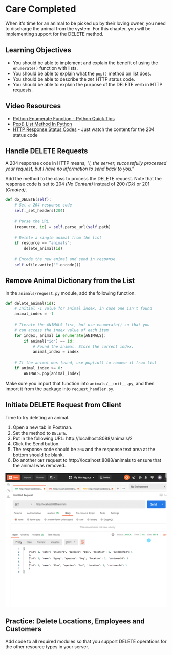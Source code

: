 # Care Completed

When it's time for an animal to be picked up by their loving owner, you need to discharge the animal from the system. For this chapter, you will be implementing support for the DELETE method.

## Learning Objectives

* You should be able to implement and explain the benefit of using the `enumerate()` function with lists.
* You should be able to explain what the `pop()` method on list does.
* You should be able to describe the `204` HTTP status code.
* You should be able to explain the purpose of the DELETE verb in HTTP requests.

## Video Resources

* [Python Enumerate Function - Python Quick Tips](https://www.youtube.com/watch?v=-MZiQaNI0QA)
* [Pop() List Method In Python](https://www.youtube.com/watch?v=SUOX1-gMWPw)
* [HTTP Response Status Codes](https://youtu.be/F2WK9U64AGs?t=246) - Just watch the content for the 204 status code

## Handle DELETE Requests

A 204 response code in HTTP means, _"I, the server, successfully processed your request, but I have no information to send back to you."_

Add the method to the class to process the DELETE request. Note that the response code is set to 204 _(No Content)_ instead of 200 _(Ok)_ or 201 _(Created)_.

```py
def do_DELETE(self):
    # Set a 204 response code
    self._set_headers(204)

    # Parse the URL
    (resource, id) = self.parse_url(self.path)

    # Delete a single animal from the list
    if resource == "animals":
        delete_animal(id)

    # Encode the new animal and send in response
    self.wfile.write("".encode())
```

## Remove Animal Dictionary from the List

In the `animals/request.py` module, add the following function.

```py
def delete_animal(id):
    # Initial -1 value for animal index, in case one isn't found
    animal_index = -1

    # Iterate the ANIMALS list, but use enumerate() so that you
    # can access the index value of each item
    for index, animal in enumerate(ANIMALS):
        if animal["id"] == id:
            # Found the animal. Store the current index.
            animal_index = index

    # If the animal was found, use pop(int) to remove it from list
    if animal_index >= 0:
        ANIMALS.pop(animal_index)
```

Make sure you import that function into `animals/__init__.py`, and then import it from the package into `request_handler.py`.

## Initiate DELETE Request from Client

Time to try deleting an animal.

1. Open a new tab in Postman.
1. Set the method to `DELETE`.
1. Put in the following URL: http://localhost:8088/animals/2
1. Click the Send button.
1. The response code should be `204` and the response text area at the bottom should be blank.
1. Do another `GET` request to http://localhost:8088/animals to ensure that the animal was removed.

![animation of deleting an animal resource with Postman request](./images/python-kennel-delete-animal.gif)

## Practice: Delete Locations, Employees and Customers

Add code to all required modules so that you support DELETE operations for the other resource types in your server.

